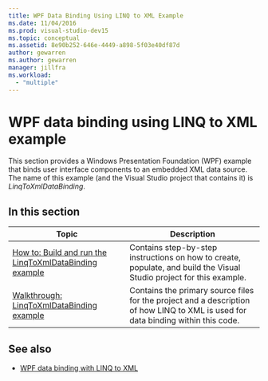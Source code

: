 ```yaml
---
title: WPF Data Binding Using LINQ to XML Example
ms.date: 11/04/2016
ms.prod: visual-studio-dev15
ms.topic: conceptual
ms.assetid: 8e90b252-646e-4449-a898-5f03e40df87d
author: gewarren
ms.author: gewarren
manager: jillfra
ms.workload:
  - "multiple"
---
```

# WPF data binding using LINQ to XML example

This section provides a Windows Presentation Foundation (WPF) example that binds user interface components to an embedded XML data source. The name of this example (and the Visual Studio project that contains it) is *LinqToXmlDataBinding*.

## In this section

|Topic|Description|
|-----------|-----------------|
|[How to: Build and run the LinqToXmlDataBinding example](../designers/how-to-build-and-run-the-linqtoxmldatabinding-example.md)|Contains step-by-step instructions on how to create, populate, and build the Visual Studio project for this example.|
|[Walkthrough: LinqToXmlDataBinding example](../designers/walkthrough-linqtoxmldatabinding-example.md)|Contains the primary source files for the project and a description of how LINQ to XML is used for data binding within this code.|

## See also

- [WPF data binding with LINQ to XML](../designers/wpf-data-binding-with-linq-to-xml-overview.md)
